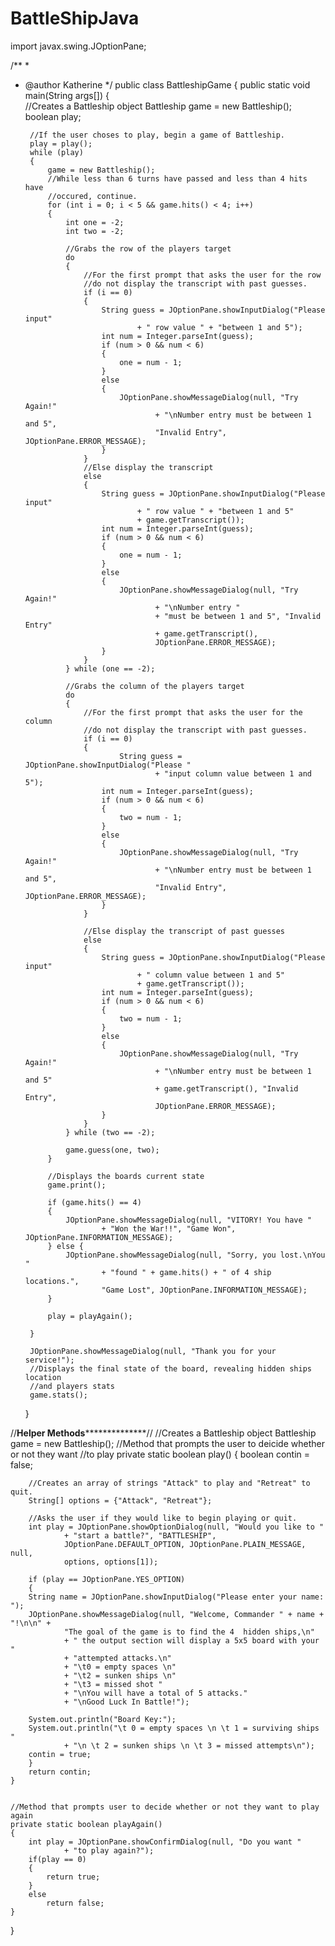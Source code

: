 # BattleShipJava

import javax.swing.JOptionPane;

/**
 *
 * @author Katherine
 */
public class BattleshipGame 
{
    public static void main(String args[]) 
    {        
        //Creates a Battleship object
        Battleship game = new Battleship();
        boolean play;
        
        //If the user choses to play, begin a game of Battleship.
        play = play();
        while (play) 
        {
            game = new Battleship();
            //While less than 6 turns have passed and less than 4 hits have 
            //occured, continue.
            for (int i = 0; i < 5 && game.hits() < 4; i++) 
            {
                int one = -2;
                int two = -2;
                
                //Grabs the row of the players target
                do 
                {
                    //For the first prompt that asks the user for the row 
                    //do not display the transcript with past guesses.
                    if (i == 0) 
                    {
                        String guess = JOptionPane.showInputDialog("Please input"
                                + " row value " + "between 1 and 5");
                        int num = Integer.parseInt(guess);
                        if (num > 0 && num < 6) 
                        {
                            one = num - 1;
                        } 
                        else
                        {
                            JOptionPane.showMessageDialog(null, "Try Again!"
                                    + "\nNumber entry must be between 1 and 5",
                                    "Invalid Entry", JOptionPane.ERROR_MESSAGE);
                        }
                    }
                    //Else display the transcript
                    else 
                    {
                        String guess = JOptionPane.showInputDialog("Please input"
                                + " row value " + "between 1 and 5"
                                + game.getTranscript());
                        int num = Integer.parseInt(guess);
                        if (num > 0 && num < 6) 
                        {
                            one = num - 1;
                        } 
                        else 
                        {
                            JOptionPane.showMessageDialog(null, "Try Again!"
                                    + "\nNumber entry "
                                    + "must be between 1 and 5", "Invalid Entry"
                                    + game.getTranscript(),
                                    JOptionPane.ERROR_MESSAGE);
                        }
                    }
                } while (one == -2);

                //Grabs the column of the players target
                do 
                {
                    //For the first prompt that asks the user for the column
                    //do not display the transcript with past guesses.
                    if (i == 0)
                    {
                            String guess = JOptionPane.showInputDialog("Please "
                                    + "input column value between 1 and 5");
                        int num = Integer.parseInt(guess);
                        if (num > 0 && num < 6) 
                        {
                            two = num - 1;
                        } 
                        else 
                        {
                            JOptionPane.showMessageDialog(null, "Try Again!"
                                    + "\nNumber entry must be between 1 and 5", 
                                    "Invalid Entry", JOptionPane.ERROR_MESSAGE);
                        }
                    }
                    
                    //Else display the transcript of past guesses
                    else
                    {
                        String guess = JOptionPane.showInputDialog("Please input"
                                + " column value between 1 and 5" 
                                + game.getTranscript());
                        int num = Integer.parseInt(guess);
                        if (num > 0 && num < 6) 
                        {
                            two = num - 1;
                        } 
                        else 
                        {
                            JOptionPane.showMessageDialog(null, "Try Again!"
                                    + "\nNumber entry must be between 1 and 5" 
                                    + game.getTranscript(), "Invalid Entry",
                                    JOptionPane.ERROR_MESSAGE);
                        }
                    }
                } while (two == -2);

                game.guess(one, two);
            }

            //Displays the boards current state
            game.print();

            if (game.hits() == 4) 
            {
                JOptionPane.showMessageDialog(null, "VITORY! You have "
                        + "Won the War!!", "Game Won", JOptionPane.INFORMATION_MESSAGE);
            } else {
                JOptionPane.showMessageDialog(null, "Sorry, you lost.\nYou "
                        + "found " + game.hits() + " of 4 ship locations.",
                        "Game Lost", JOptionPane.INFORMATION_MESSAGE);
            }
            
            play = playAgain();

        }

        JOptionPane.showMessageDialog(null, "Thank you for your service!");
        //Displays the final state of the board, revealing hidden ships location
        //and players stats
        game.stats();

    }
    
//************************Helper Methods**************************************//
        //Creates a Battleship object
        Battleship game = new Battleship();
        //Method that prompts the user to deicide whether or not they want
        //to play
        private static boolean play()
        {
         boolean contin = false;
        
        //Creates an array of strings "Attack" to play and "Retreat" to quit.
        String[] options = {"Attack", "Retreat"};

        //Asks the user if they would like to begin playing or quit.
        int play = JOptionPane.showOptionDialog(null, "Would you like to "
                + "start a battle?", "BATTLESHIP",
                JOptionPane.DEFAULT_OPTION, JOptionPane.PLAIN_MESSAGE, null,
                options, options[1]);

        if (play == JOptionPane.YES_OPTION)
        {
        String name = JOptionPane.showInputDialog("Please enter your name: ");
        JOptionPane.showMessageDialog(null, "Welcome, Commander " + name + "!\n\n" +
                "The goal of the game is to find the 4  hidden ships,\n"
                + " the output section will display a 5x5 board with your "
                + "attempted attacks.\n"
                + "\t0 = empty spaces \n"
                + "\t2 = sunken ships \n"
                + "\t3 = missed shot "
                + "\nYou will have a total of 5 attacks."
                + "\nGood Luck In Battle!");
        
        System.out.println("Board Key:");
        System.out.println("\t 0 = empty spaces \n \t 1 = surviving ships "
                + "\n \t 2 = sunken ships \n \t 3 = missed attempts\n");
        contin = true;
        }
        return contin;
    }
        
        
    //Method that prompts user to decide whether or not they want to play again
    private static boolean playAgain()
    {
        int play = JOptionPane.showConfirmDialog(null, "Do you want "
                + "to play again?");
        if(play == 0)
        {
            return true;
        }
        else
            return false;
    }   
    

}
